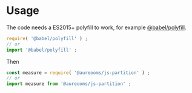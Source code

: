 # Usage
The code needs a ES2015+ polyfill to work, for example
[@babel/polyfill](https://babeljs.io/docs/usage/polyfill).
```js
require( '@babel/polyfill' ) ;
// or
import '@babel/polyfill' ;
```

Then
```js
const measure = require( '@aureooms/js-partition' ) ;
// or
import measure from '@aureooms/js-partition' ;
```
